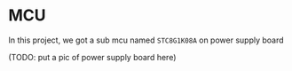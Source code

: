 MCU
====

In this project, we got a sub mcu named `STC8G1K08A` on power supply board

(TODO: put a pic of power supply board here)